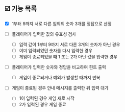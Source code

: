 ## ☑️ 기능 목록

- [x] 1부터 9까지 서로 다른 임의의 숫자 3개를 정답으로 선정

- [ ] 플레이어가 입력한 값의 유효성 검사

  - [ ] 입력 값이 1부터 9까지 서로 다른 3개의 숫자가 아닌 경우
  - [ ] 이미 입력되었던 숫자를 다시 입력한 경우
  - [ ] 게임이 종료되었을 때 1 또는 2가 아닌 값을 입력한 경우

- [ ] 플레이어가 입력한 숫자와 정답을 비교하여 힌트 출력

  - [ ] 게임이 종료되거나 예외가 발생할 때까지 반복

- [ ] 게임이 종료된 경우 안내 메시지를 출력한 뒤 입력 대기

  - [ ] 1이 입력된 경우 게임 새로 시작
  - [ ] 2가 입력된 경우 게임 종료
